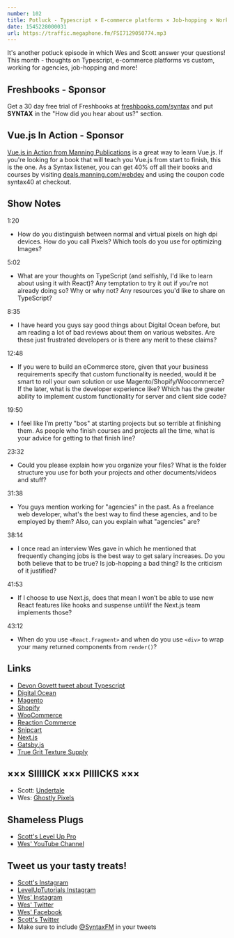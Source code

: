 ```yaml
---
number: 102
title: Potluck - Typescript × E-commerce platforms × Job-hopping × Working for agencies × more
date: 1545228000031
url: https://traffic.megaphone.fm/FSI7129050774.mp3
---
```


It's another potluck episode in which Wes and Scott answer your questions! This month - thoughts on Typescript, e-commerce platforms vs custom, working for agencies, job-hopping and more!

## Freshbooks - Sponsor

Get a 30 day free trial of Freshbooks at [freshbooks.com/syntax](https://freshbooks.com/syntax) and put **SYNTAX** in the "How did you hear about us?" section.

## Vue.js In Action - Sponsor

[Vue.js in Action from Manning Publications](https://deals.manning.com/webdev) is a great way to learn Vue.js. If you're looking for a book that will teach you Vue.js from start to finish, this is the one. As a Syntax listener, you can get 40% off all their books and courses by visiting [deals.manning.com/webdev](https://deals.manning.com/webdev) and using the coupon code syntax40 at checkout.

## Show Notes

1:20

* How do you distinguish between normal and virtual pixels on high dpi devices. How do you call Pixels? Which tools do you use for optimizing Images?   

5:02

* What are your thoughts on TypeScript (and selfishly, I'd like to learn about using it with React)? Any temptation to try it out if you're not already doing so? Why or why not? Any resources you'd like to share on TypeScript?

8:35

* I have heard you guys say good things about Digital Ocean before, but am reading a lot of bad reviews about them on various websites. Are these just frustrated developers or is there any merit to these claims?

12:48

* If you were to build an eCommerce store, given that your business requirements specify that custom functionality is needed, would it be smart to roll your own solution or use Magento/Shopify/Woocommerce? If the later, what is the developer experience like? Which has the greater ability to implement custom functionality for server and client side code?

19:50

* I feel like I’m pretty "bos" at starting projects but so terrible at finishing them. As people who finish courses and projects all the time, what is your advice for getting to that finish line?

23:32

* Could you please explain how you organize your files? What is the folder structure you use for both your projects and other documents/videos and stuff?

31:38

* You guys mention working for "agencies" in the past. As a freelance web developer, what's the best way to find these agencies, and to be employed by them? Also, can you explain what "agencies" are? 

38:14

* I once read an interview Wes gave in which he mentioned that frequently changing jobs is the best way to get salary increases. Do you both believe that to be true? Is job-hopping a bad thing? Is the criticism of it justified? 

41:53

* If I choose to use Next.js, does that mean I won’t be able to use new React features like hooks and suspense until/if the Next.js team implements those? 

43:12

* When do you use `<React.Fragment>` and when do you use `<div>` to wrap your many returned components from `render()`?

## Links
* [Devon Govett tweet about Typescript](https://twitter.com/devongovett/status/1069317990435311617)
* [Digital Ocean](https://digitalocean.com)
* [Magento](https://magento.com/)
* [Shopify](https://www.shopify.com/)
* [WooCommerce](https://woocommerce.com/)
* [Reaction Commerce](https://www.reactioncommerce.com)
* [Snipcart](https://snipcart.com/)
* [Next.js](https://nextjs.org/)
* [Gatsby.js](https://www.gatsbyjs.org/)
* [True Grit Texture Supply](https://www.truegrittexturesupply.com/)

## ××× SIIIIICK ××× PIIIICKS ×××

* Scott: [Undertale](https://undertale.com/)
* Wes: [Ghostly Pixels](https://ghostlypixels.com)

## Shameless Plugs

* [Scott's Level Up Pro](https://LevelUpTutorials.com/pro)
* [Wes' YouTube Channel](https://www.youtube.com/wesbos)

## Tweet us your tasty treats!

* [Scott's Instagram](https://www.instagram.com/stolinski/)
* [LevelUpTutorials Instagram](https://www.instagram.com/LevelUpTutorials/)
* [Wes' Instagram](https://www.instagram.com/wesbos/)
* [Wes' Twitter](https://twitter.com/wesbos)
* [Wes' Facebook](https://www.facebook.com/wesbos.developer)
* [Scott's Twitter](https://twitter.com/stolinski)
* Make sure to include [@SyntaxFM](https://twitter.com/SyntaxFM) in your tweets
